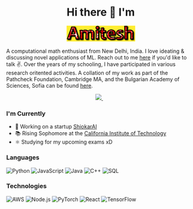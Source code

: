 <h1 align='center'>
  Hi there 👋 I'm
</h1>

<p align = 'center'>
  <a href = "https://www.amiteshpandey.me/">
    <img src = "https://github.com/Amitesh2624/Amitesh2624/blob/f4d809af4cb3cdb16b4a0463d5384a086a106d94/profile.gif" />
  </a>
</p>

A computational math enthusiast from New Delhi, India. I love ideating & discussing novel applications of ML. Reach out to me [here](https://amiteshpandey.me/contact) if you'd like to talk ✌️. Over the years of my schooling, I have participated in various research oritented activities. A collation of my work as part of the Pathcheck Foundation, Cambridge MA, and the Bulgarian Academy of Sciences, Sofia can be found [here](https://scholar.google.com/citations?user=HaiAgVAAAAAJ&hl=en).


<p align='center'>
  
  <a href="https://www.linkedin.com/in/amitesh-anand-pandey/">
    <img src="https://img.shields.io/badge/linkedin-%230077B5.svg?&style=for-the-badge&logo=linkedin&logoColor=white" />
  </a>&nbsp;&nbsp;

  
</p>


### I'm Currently

- 📱  Working on a startup [ShiokarAI](https://shiokarai.tech)
- 📚 Rising Sophomore at the [California Institute of Technology](https://caltech.edu) 
- ⚛️ Studying for my upcoming exams xD 
### Languages

![Python](https://img.shields.io/badge/-Python-000?&logo=Python)
![JavaScript](https://img.shields.io/badge/-JavaScript-000?&logo=JavaScript)
![Java](https://img.shields.io/badge/-Java-000?&logo=Java&logoColor=007396)
![C++](https://img.shields.io/badge/-C++-000?&logo=c%2b%2b&logoColor=00599C)
![SQL](https://img.shields.io/badge/-SQL-000?&logo=MySQL)

### Technologies

![AWS](https://img.shields.io/badge/-AWS-000?&logo=Amazon-AWS&logoColor=F90)
![Node.js](https://img.shields.io/badge/-Node.js-000?&logo=node.js)
![PyTorch](https://img.shields.io/badge/-PyTorch-000?&logo=PyTorch)
![React](https://img.shields.io/badge/-React-000?&logo=React)
![TensorFlow](https://img.shields.io/badge/-TensorFlow-000?&logo=TensorFlow)
